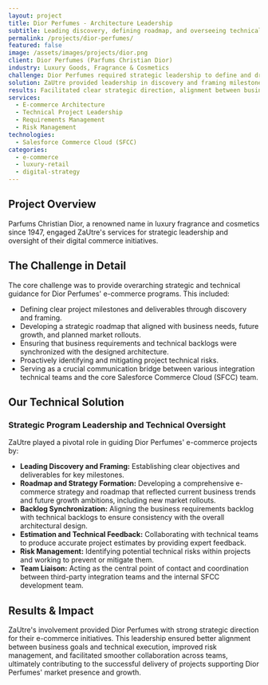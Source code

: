 ```yaml
---
layout: project
title: Dior Perfumes - Architecture Leadership
subtitle: Leading discovery, defining roadmap, and overseeing technical execution for Parfums Christian Dior's digital initiatives.
permalink: /projects/dior-perfumes/
featured: false
image: /assets/images/projects/dior.png
client: Dior Perfumes (Parfums Christian Dior)
industry: Luxury Goods, Fragrance & Cosmetics
challenge: Dior Perfumes required strategic leadership to define and drive their e-commerce roadmap, synchronize diverse technical and business requirements, and ensure the successful execution of key digital projects for future growth and market rollouts.
solution: ZaUtre provided leadership in discovery and framing milestone deliverables, formed roadmap and architectural strategy reflecting business needs, synchronized backlogs, provided feedback to technical teams for estimates, identified project technical risks, and acted as a liaison between integration teams and the SFCC team.
results: Facilitated clear strategic direction, alignment between business and technical teams, effective risk management, and smoother execution of e-commerce projects, supporting Dior Perfumes' growth and market expansion.
services:
  - E-commerce Architecture
  - Technical Project Leadership
  - Requirements Management
  - Risk Management
technologies:
  - Salesforce Commerce Cloud (SFCC)
categories:
  - e-commerce
  - luxury-retail
  - digital-strategy
---
```


## Project Overview

Parfums Christian Dior, a renowned name in luxury fragrance and cosmetics since 1947, engaged ZaUtre's services for strategic leadership and oversight of their digital commerce initiatives.

## The Challenge in Detail

The core challenge was to provide overarching strategic and technical guidance for Dior Perfumes' e-commerce programs. This included:
- Defining clear project milestones and deliverables through discovery and framing.
- Developing a strategic roadmap that aligned with business needs, future growth, and planned market rollouts.
- Ensuring that business requirements and technical backlogs were synchronized with the designed architecture.
- Proactively identifying and mitigating project technical risks.
- Serving as a crucial communication bridge between various integration technical teams and the core Salesforce Commerce Cloud (SFCC) team.

## Our Technical Solution

### Strategic Program Leadership and Technical Oversight

ZaUtre played a pivotal role in guiding Dior Perfumes' e-commerce projects by:

- **Leading Discovery and Framing:** Establishing clear objectives and deliverables for key milestones.
- **Roadmap and Strategy Formation:** Developing a comprehensive e-commerce strategy and roadmap that reflected current business trends and future growth ambitions, including new market rollouts.
- **Backlog Synchronization:** Aligning the business requirements backlog with technical backlogs to ensure consistency with the overall architectural design.
- **Estimation and Technical Feedback:** Collaborating with technical teams to produce accurate project estimates by providing expert feedback.
- **Risk Management:** Identifying potential technical risks within projects and working to prevent or mitigate them.
- **Team Liaison:** Acting as the central point of contact and coordination between third-party integration teams and the internal SFCC development team.

## Results & Impact

ZaUtre's involvement provided Dior Perfumes with strong strategic direction for their e-commerce initiatives. This leadership ensured better alignment between business goals and technical execution, improved risk management, and facilitated smoother collaboration across teams, ultimately contributing to the successful delivery of projects supporting Dior Perfumes' market presence and growth.